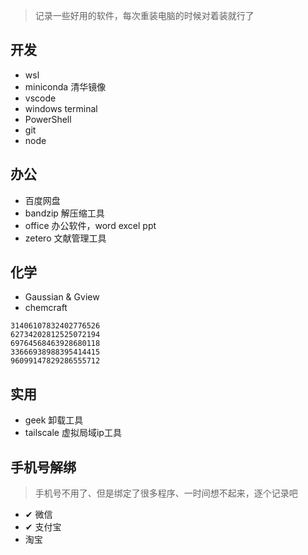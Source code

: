 > 记录一些好用的软件，每次重装电脑的时候对着装就行了
## 开发
- wsl
- miniconda 清华镜像
- vscode
- windows terminal
- PowerShell
- git
- node

## 办公
- 百度网盘
- bandzip 解压缩工具
- office 办公软件，word excel ppt
- zetero 文献管理工具

## 化学
- Gaussian & Gview
- chemcraft

>
```
31406107832402776526
62734202812525072194
69764568463928680118
33666938988395414415
96099147829286555712
```

## 实用
- geek 卸载工具
- tailscale 虚拟局域ip工具


## 手机号解绑
> 手机号不用了、但是绑定了很多程序、一时间想不起来，逐个记录吧
- ✔ 微信
- ✔ 支付宝
- 淘宝